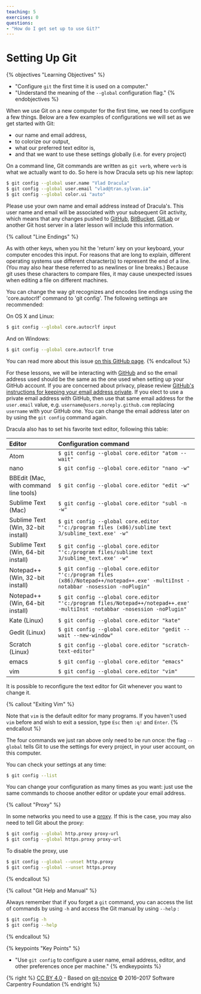 ```yaml
---
teaching: 5
exercises: 0
questions:
- "How do I get set up to use Git?"
---
```

# Setting Up Git

{% objectives "Learning Objectives" %}
- "Configure `git` the first time it is used on a computer."
- "Understand the meaning of the `--global` configuration flag."
{% endobjectives %}

When we use Git on a new computer for the first time,
we need to configure a few things. Below are a few examples
of configurations we will set as we get started with Git:

*   our name and email address,
*   to colorize our output,
*   what our preferred text editor is,
*   and that we want to use these settings globally (i.e. for every project)

On a command line, Git commands are written as `git verb`,
where `verb` is what we actually want to do. So here is how
Dracula sets up his new laptop:

```bash
$ git config --global user.name "Vlad Dracula"
$ git config --global user.email "vlad@tran.sylvan.ia"
$ git config --global color.ui "auto"
```

Please use your own name and email address instead of Dracula's. This user name and email will be associated with your subsequent Git activity,
which means that any changes pushed to
[GitHub](http://github.com/),
[BitBucket](http://bitbucket.org/),
[GitLab](http://gitlab.com/) or
another Git host server
in a later lesson will include this information.

{% callout "Line Endings" %}

As with other keys, when you hit the 'return' key on your keyboard,
your computer encodes this input.
For reasons that are long to explain, different operating systems
use different character(s) to represent the end of a line.
(You may also hear these referred to as newlines or line breaks.)
Because git uses these characters to compare files,
it may cause unexpected issues when editing a file on different machines.

You can change the way git recognizes and encodes line endings
using the 'core.autocrlf' command to 'git config'.
The following settings are recommended:

On OS X and Linux:

```bash
$ git config --global core.autocrlf input
```

And on Windows:

```bash
$ git config --global core.autocrlf true
```

You can read more about this issue
[on this GitHub page](https://help.github.com/articles/dealing-with-line-endings/).
{% endcallout %}

For these lessons, we will be interacting with [GitHub](http://github.com/) and so the email address used should be the same as the one used when setting up your GitHub account. If you are concerned about privacy, please review [GitHub's instructions for keeping your email address private][git-privacy].
If you elect to use a private email address with GitHub, then use that same email address for the `user.email` value, e.g. `username@users.noreply.github.com` replacing `username` with your GitHub one. You can change the email address later on by using the `git config` command again.

Dracula also has to set his favorite text editor, following this table:

| Editor             | Configuration command                            |
|:-------------------|:-------------------------------------------------|
| Atom | `$ git config --global core.editor "atom --wait"`|
| nano               | `$ git config --global core.editor "nano -w"`    |
| BBEdit (Mac, with command line tools) | `$ git config --global core.editor "edit -w"`    |
| Sublime Text (Mac) | `$ git config --global core.editor "subl -n -w"` |
| Sublime Text (Win, 32-bit install) | `$ git config --global core.editor "'c:/program files (x86)/sublime text 3/sublime_text.exe' -w"` |
| Sublime Text (Win, 64-bit install) | `$ git config --global core.editor "'c:/program files/sublime text 3/sublime_text.exe' -w"` |
| Notepad++ (Win, 32-bit install)    | `$ git config --global core.editor "'c:/program files (x86)/Notepad++/notepad++.exe' -multiInst -notabbar -nosession -noPlugin"`|
| Notepad++ (Win, 64-bit install)    | `$ git config --global core.editor "'c:/program files/Notepad++/notepad++.exe' -multiInst -notabbar -nosession -noPlugin"`|
| Kate (Linux)       | `$ git config --global core.editor "kate"`       |
| Gedit (Linux)      | `$ git config --global core.editor "gedit --wait --new-window"`   |
| Scratch (Linux)       | `$ git config --global core.editor "scratch-text-editor"`  |
| emacs              | `$ git config --global core.editor "emacs"`   |
| vim                | `$ git config --global core.editor "vim"`   |

It is possible to reconfigure the text editor for Git whenever you want to change it.

{% callout "Exiting Vim" %}

Note that `vim` is the default editor for many programs. If you haven't used `vim` before and wish to exit a session, type `Esc` then `:q!` and `Enter`.
{% endcallout %}

The four commands we just ran above only need to be run once: the flag `--global` tells Git
to use the settings for every project, in your user account, on this computer.

You can check your settings at any time:

```bash
$ git config --list
```

You can change your configuration as many times as you want: just use the
same commands to choose another editor or update your email address.

{% callout "Proxy" %}

In some networks you need to use a
[proxy](https://en.wikipedia.org/wiki/Proxy_server). If this is the case, you
may also need to tell Git about the proxy:

```bash
$ git config --global http.proxy proxy-url
$ git config --global https.proxy proxy-url
```

To disable the proxy, use

```bash
$ git config --global --unset http.proxy
$ git config --global --unset https.proxy
```
{% endcallout %}

{% callout "Git Help and Manual" %}

Always remember that if you forget a `git` command, you can access the list of commands by using `-h` and access the Git manual by using `--help` :

```bash
$ git config -h
$ git config --help
```
{% endcallout %}

[git-privacy]: https://help.github.com/articles/keeping-your-email-address-private/


{% keypoints "Key Points" %}
-   "Use `git config` to configure a user name, email address, editor, and other preferences once per machine."
{% endkeypoints %}

{% right %} [CC BY 4.0](https://creativecommons.org/licenses/by/4.0/legalcode) - Based on [git-novice](https://github.com/swcarpentry/git-novice) © 2016–2017 Software Carpentry Foundation {% endright %}
